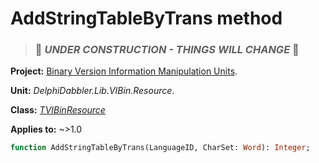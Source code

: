# AddStringTableByTrans method

> ### 🚧 _UNDER CONSTRUCTION - THINGS WILL CHANGE_ 🚧

**Project:** [Binary Version Information Manipulation Units](../API.md).

**Unit:** _DelphiDabbler.Lib.VIBin.Resource_.

**Class:** _[TVIBinResource](./TVIBinResource.md)_

**Applies to:** ~>1.0

```pascal
function AddStringTableByTrans(LanguageID, CharSet: Word): Integer;
```

